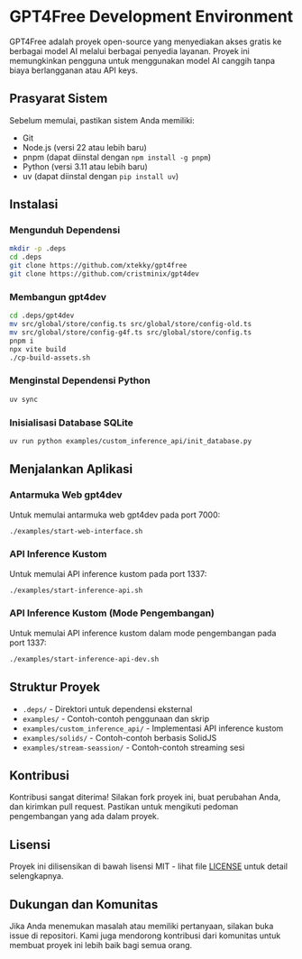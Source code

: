# GPT4Free Development Environment

GPT4Free adalah proyek open-source yang menyediakan akses gratis ke berbagai model AI melalui berbagai penyedia layanan. Proyek ini memungkinkan pengguna untuk menggunakan model AI canggih tanpa biaya berlangganan atau API keys.

## Prasyarat Sistem

Sebelum memulai, pastikan sistem Anda memiliki:

- Git
- Node.js (versi 22 atau lebih baru)
- pnpm (dapat diinstal dengan `npm install -g pnpm`)
- Python (versi 3.11 atau lebih baru)
- uv (dapat diinstal dengan `pip install uv`)

## Instalasi

### Mengunduh Dependensi

```bash
mkdir -p .deps
cd .deps
git clone https://github.com/xtekky/gpt4free
git clone https://github.com/cristminix/gpt4dev
```

### Membangun gpt4dev

```bash
cd .deps/gpt4dev
mv src/global/store/config.ts src/global/store/config-old.ts
mv src/global/store/config-g4f.ts src/global/store/config.ts
pnpm i
npx vite build
./cp-build-assets.sh
```

### Menginstal Dependensi Python

```bash
uv sync
```

### Inisialisasi Database SQLite

```bash
uv run python examples/custom_inference_api/init_database.py
```

## Menjalankan Aplikasi

### Antarmuka Web gpt4dev

Untuk memulai antarmuka web gpt4dev pada port 7000:

```bash
./examples/start-web-interface.sh
```

### API Inference Kustom

Untuk memulai API inference kustom pada port 1337:

```bash
./examples/start-inference-api.sh
```

### API Inference Kustom (Mode Pengembangan)

Untuk memulai API inference kustom dalam mode pengembangan pada port 1337:

```bash
./examples/start-inference-api-dev.sh
```

## Struktur Proyek

- `.deps/` - Direktori untuk dependensi eksternal
- `examples/` - Contoh-contoh penggunaan dan skrip
- `examples/custom_inference_api/` - Implementasi API inference kustom
- `examples/solids/` - Contoh-contoh berbasis SolidJS
- `examples/stream-seassion/` - Contoh-contoh streaming sesi

## Kontribusi

Kontribusi sangat diterima! Silakan fork proyek ini, buat perubahan Anda, dan kirimkan pull request. Pastikan untuk mengikuti pedoman pengembangan yang ada dalam proyek.

## Lisensi

Proyek ini dilisensikan di bawah lisensi MIT - lihat file [LICENSE](LICENSE) untuk detail selengkapnya.

## Dukungan dan Komunitas

Jika Anda menemukan masalah atau memiliki pertanyaan, silakan buka issue di repositori. Kami juga mendorong kontribusi dari komunitas untuk membuat proyek ini lebih baik bagi semua orang.
